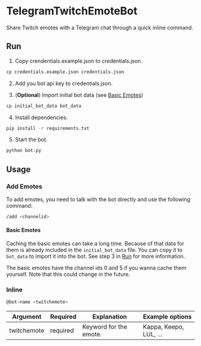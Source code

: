 # TelegramTwitchEmoteBot

Share Twitch emotes with a Telegram chat through a quick inline command.

## Run

1. Copy crendentials.example.json to credentials.json.
```bash
cp credentials.example.json credentials.json
```

2. Add you bot api key to credentials.json.

3. (**Optional**) Import initial bot data (see [Basic Emotes](#basic-emotes))
```bash
cp initial_bot_data bot_data
```

4. Install dependencies.
```bash
pip install -r requirements.txt
```

5. Start the bot.
```bash
python bot.py
```

## Usage

### Add Emotes

To add emotes, you need to talk with the bot directly and use the following command:

```bash
/add <channelid>
``` 

#### Basic Emotes

Caching the basic emotes can take a long time. Because of that data for them is already included in the `initial_bot_data` file.
You can copy it to `bot_data` to import it into the bot. See step 3 in [Run](#run) for more information. 

The basic emotes have the channel ids 0 and 5 if you wanna cache them yourself. Note that this could change in the future.

### Inline
```bash
@bot-name <twitchemote>
```

| Argument    | Required | Explanation            | Example options        |
|-------------|----------|------------------------|------------------------|
| twitchemote | required | Keyword for the emote. | Kappa, Keepo, LUL, ... |
